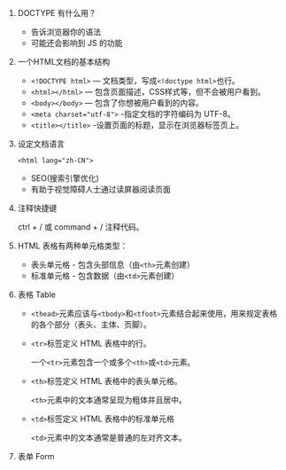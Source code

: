 1. DOCTYPE 有什么用？
   - 告诉浏览器你的语法
   - 可能还会影响到 JS 的功能
   
2. 一个HTML文档的基本结构
   - `<!DOCTYPE html>` — 文档类型，写成`<!doctype html>`也行。
   - `<html></html>` — 包含页面描述，CSS样式等，但不会被用户看到。
   - `<body></body>` — 包含了你想被用户看到的内容。
   - `<meta charset="utf-8">` -指定文档的字符编码为 UTF-8。
   - `<title></title>` -设置页面的标题，显示在浏览器标签页上。
   
3. 设定文档语言

   `<html lang="zh-CN">`
   - SEO(搜索引擎优化)
   - 有助于视觉障碍人士通过读屏器阅读页面
   
4. 注释快捷键

    ctrl + / 或 command + /  注释代码。
    
5. HTML 表格有两种单元格类型：
     - 表头单元格 - 包含头部信息（由`<th>`元素创建）
     - 标准单元格 - 包含数据（由`<td>`元素创建）

6. 表格 Table  
   - `<thead>`元素应该与`<tbody>`和`<tfoot>`元素结合起来使用，用来规定表格的各个部分（表头、主体、页脚）。
   - `<tr>`标签定义 HTML 表格中的行。
   
      一个`<tr>`元素包含一个或多个`<th>`或`<td>`元素。
   - `<th>`标签定义 HTML 表格中的表头单元格。
   
     `<th>`元素中的文本通常呈现为粗体并且居中。
   - `<td>`标签定义 HTML 表格中的标准单元格
   
     `<td>`元素中的文本通常是普通的左对齐文本。
	 
	 
7. 表单 Form  
	 
	 
